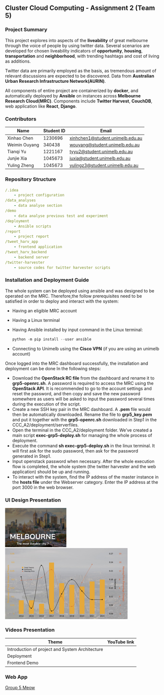 ## Cluster Cloud Computing - Assignment 2 (Team 5)

### Project Summary

This project explores into aspects of the **liveability** of great melbourne through the voice of people by using twitter data. Several scenarios are developed for chosen liveability indicators of **opportunity**, **housing**, **transportation** and **neighborhood**, with trending hashtags and cost of living as additions.



Twitter data are primarily employed as the basis, as tremendous amount of relevant discussions are expected to be discovered. Data from **Australian Urban Research Infrastructure Network(AURIN)**. 



All components of entire project are containerized by **docker**, and automatically deployed by **Ansible** on instances across **Melbourne Research Cloud(MRC)**. Components include **Twitter Harvest**, **CouchDB**, web application like **React**, **Django**.





### Contributors

| Name          | Student ID | Email                                                        |
| ------------- | ---------- | ------------------------------------------------------------ |
| Xinhao Chen   | 1230696    | [xinhchen1@student.unimelb.edu.au](mailto:xinhchen1@student.unimelb.edu.au) |
| Weimin Ouyang | 340438     | [wouyang@student.unimelb.edu.au](mailto:wouyang@student.unimelb.edu.au) |
| Tianqi Yu     | 1221167    | [tyyu2@student.unimelb.edu.au](mailto:tyyu2@student.unimelb.edu.au) |
| Junjie Xia    | 1045673    | [juxia@student.unimelb.edu.au](mailto:juxia@student.unimelb.edu.au) |
| Yuling Zheng  | 1045673    | [yulingz3@student.unimelb.edu.au](mailto:yulingz3@student.unimelb.edu.au) |



### Repository Structure

```yaml
/.idea
    - project configuration 
/data_analyses
    - data analyse section
/demo
    - data analyse previous test and experiment
/deployment
    - Ansible scripts
/report
    - project report
/tweet_harv_app
    - frontend application
/tweet_harv_backend
    - backend server
/twitter-harvester
    - source codes for twitter harvester scripts

```



### Installation and Deployment Guide

The whole system can be deployed using ansible and was designed to be operated on the MRC. Therefore,the follow prerequisites need to be satisfied in order to deploy and interact with the system:

- Having an eligible MRC account

- Having a Linux terminal

- Having Ansible installed by input command in the Linux terminal: 

  ```python
  python -m pip install --user ansible
  ```

- Connecting to Unimelb using the **Cisco VPN** (if you are using an unimelb account)



Once logged into the MRC dashboard successfully, the installation and deployment can be done In the following steps:

- Download the **OpenStack RC file** from the dashboard and rename it to **grp5-openrc.sh**. A password is required to access the MRC using the **OpenStack API**. It is recommended to go to the account settings and reset the password, and then copy and save the new password somewhere as users will be asked to input the password several times during the execution of the script.
- Create a new SSH key pair in the MRC dashboard. A **.pem** file would then be automatically downloaded. Rename the file to **grp5_key.pem** and put it together with the **grp5-openrc.sh** downloaded in Step1 in the CCC_A2/deployment/serverfiles.
- Open the terminal in the CCC_A2/deployment folder. We’ve created a main script **exec-grp5-deploy.sh** for managing the whole process of deployment.
- Execute the command **sh exec-grp5-deploy.sh** in the linux terminal. It will first ask for the sudo password, then ask for the password generated in Step1.
- Input openstack password when necessary. After the whole execution flow is completed, the whole system (the twitter harvester and the web application) should be up and running.
- To interact with the system, find the IP address of the master instance in the **hosts file** under the Webserver category. Enter the IP address at the port 3000 in the web browser.

### UI Design Presentation

<!-- <img src="https://github.com/CCC-Team5/CCC_A2/blob/main/1.jpg" alt="theme" style="zoom:20%;" />
<img src="https://github.com/CCC-Team5/CCC_A2/blob/main/2.jpg" alt="chart" style="zoom:24%;" /> -->
<img src="https://github.com/CCC-Team5/CCC_A2/blob/main/1.jpg" alt="theme" width="200" /><img src="https://github.com/CCC-Team5/CCC_A2/blob/main/2.jpg" alt="chart" width="400" />

### Videos Presentation

| Theme                                           | YouTube link |
| ----------------------------------------------- | ------------ |
| Introduction of project and System Architecture |              |
| Deployment                                      |              |
| Frontend Demo                                   |              |



### Web App

[Group 5 Meow](http://172.26.134.129:3000/)





